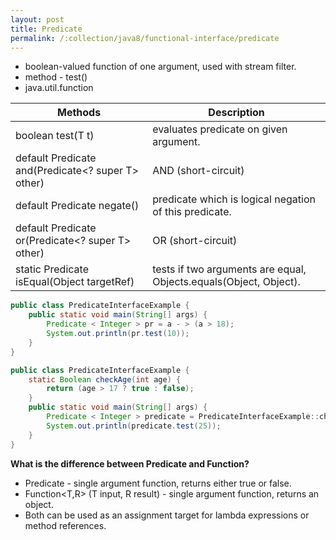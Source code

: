 ```yaml
---
layout: post
title: Predicate
permalink: /:collection/java8/functional-interface/predicate
---
```



* boolean-valued function of one argument, used with stream filter.
* method - test()
* java.util.function

|Methods	          | Description |
|---                |---          |
|boolean test(T t)	| evaluates predicate on given argument.|
|default Predicate<T> and(Predicate<? super T> other)	| AND (short-circuit)|
|default Predicate<T> negate()	| predicate which is logical negation of this predicate.|
|default Predicate<T> or(Predicate<? super T> other)	|OR (short-circuit)|
|static <T> Predicate<T> isEqual(Object targetRef)	|tests if two arguments are equal, Objects.equals(Object, Object).|

```java
public class PredicateInterfaceExample {
    public static void main(String[] args) {
        Predicate < Integer > pr = a - > (a > 18);
        System.out.println(pr.test(10));
    }
}

public class PredicateInterfaceExample {
    static Boolean checkAge(int age) {
        return (age > 17 ? true : false);
    }
    public static void main(String[] args) {
        Predicate < Integer > predicate = PredicateInterfaceExample::checkAge;
        System.out.println(predicate.test(25));
    }
}
```

**What is the difference between Predicate and Function?**  
* Predicate - single argument function, returns either true or false.
* Function<T,R>   (T input, R result) - single argument function, returns an object. 
* Both can be used as an assignment target for lambda expressions or method references.
